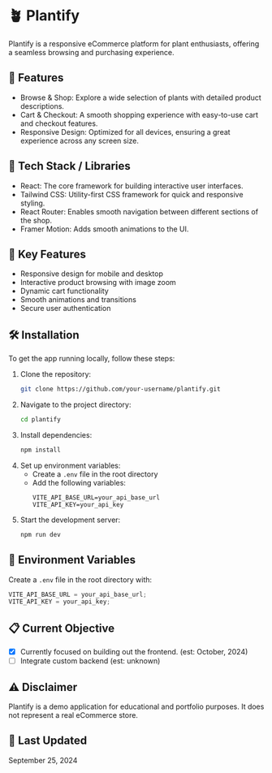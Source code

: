 # 🪴 Plantify

Plantify is a responsive eCommerce platform for plant enthusiasts, offering a seamless browsing and purchasing experience.

## 🚀 Features

-   Browse & Shop: Explore a wide selection of plants with detailed product descriptions.
-   Cart & Checkout: A smooth shopping experience with easy-to-use cart and checkout features.
-   Responsive Design: Optimized for all devices, ensuring a great experience across any screen size.

## 🔧 Tech Stack / Libraries

-   React: The core framework for building interactive user interfaces.
-   Tailwind CSS: Utility-first CSS framework for quick and responsive styling.
-   React Router: Enables smooth navigation between different sections of the shop.
-   Framer Motion: Adds smooth animations to the UI.

## 🌟 Key Features

-   Responsive design for mobile and desktop
-   Interactive product browsing with image zoom
-   Dynamic cart functionality
-   Smooth animations and transitions
-   Secure user authentication

## 🛠️ Installation

To get the app running locally, follow these steps:

1. Clone the repository:
    ```bash
    git clone https://github.com/your-username/plantify.git
    ```
2. Navigate to the project directory:
    ```bash
    cd plantify
    ```
3. Install dependencies:
    ```bash
    npm install
    ```
4. Set up environment variables:
    - Create a `.env` file in the root directory
    - Add the following variables:
        ```
        VITE_API_BASE_URL=your_api_base_url
        VITE_API_KEY=your_api_key
        ```
5. Start the development server:
    ```bash
    npm run dev
    ```

## 🔑 Environment Variables

Create a `.env` file in the root directory with:

```javascript
VITE_API_BASE_URL = your_api_base_url;
VITE_API_KEY = your_api_key;
```

## 📋 Current Objective

-   [x] Currently focused on building out the frontend. (est: October, 2024)
-   [ ] Integrate custom backend (est: unknown)

## ⚠️ Disclaimer

Plantify is a demo application for educational and portfolio purposes. It does not represent a real eCommerce store.

## 📅 Last Updated

September 25, 2024
